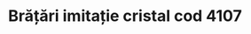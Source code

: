 ---
layout: post
title: "Brățări imitație cristal cod 4107"
description: "Brățări imitație cristal cod 4107"
img: "/assets/img/bratari-imitatie-cristal.jpg"
img2: "/assets/img/bratari-imitatie-cristal1.jpg"
colors: "roșu"
price: "10 Ron/buc"
vertical: true
---